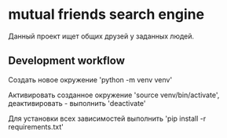 # mutual friends search engine
Данный проект ищет общих друзей у заданных людей.

## Development workflow
Создать новое окружение 'python -m venv venv'

Активировать созданное окружение 'source venv/bin/activate', деактивировать - выполнить 'deactivate'

Для установки всех зависимостей выполнить 'pip install -r requirements.txt'
